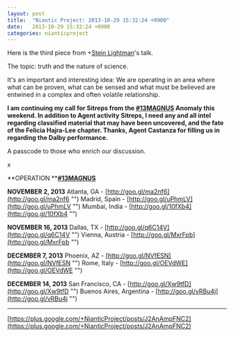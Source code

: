 ```yaml
---
layout: post
title:  "Niantic Project: 2013-10-29 15:32:24 +0900"
date:   2013-10-29 15:32:24 +0900
categories: nianticproject
---
```

Here is the third piece from +[Stein Lightman](https://plus.google.com/115238965157544465033 "")'s talk.

The topic: truth and the nature of science.

It's an important and interesting idea: We are operating in an area where what can be proven, what can be sensed and what must be believed are entwined in a complex and often volatile relationship.

**I am continuing my call for Sitreps from the ****[#13MAGNUS](https://plus.google.com/s/%2313MAGNUS "")**** Anomaly this weekend. In addition to Agent activity Sitreps, I need any and all intel regarding classified material that may have been uncovered, and the fate of the Felicia Hajra-Lee chapter. Thanks, Agent Castanza for filling us in regarding the Dalby performance.**

A passcode to those who enrich our discussion.

x

**OPERATION ****[#13MAGNUS](https://plus.google.com/s/%2313MAGNUS "")**

**NOVEMBER 2, 2013**
Atlanta, GA - [http://goo.gl/ma2nf6](http://goo.gl/ma2nf6 "")
Madrid, Spain - [http://goo.gl/uPhmLV](http://goo.gl/uPhmLV "")
Mumbai, India - [http://goo.gl/10fXb4](http://goo.gl/10fXb4 "")

**NOVEMBER 16, 2013**
Dallas, TX - [http://goo.gl/q6C14V](http://goo.gl/q6C14V "")
Vienna, Austria - [http://goo.gl/MxrFpb](http://goo.gl/MxrFpb "")

**DECEMBER 7, 2013**
Phoenix, AZ - [http://goo.gl/NVfESN](http://goo.gl/NVfESN "")
Rome, Italy - [http://goo.gl/OEVdWE](http://goo.gl/OEVdWE "")

**DECEMBER 14, 2013**
San Francisco, CA - [http://goo.gl/Xw9tfD](http://goo.gl/Xw9tfD "")
Buenos Aires, Argentina - [http://goo.gl/vRBu4j](http://goo.gl/vRBu4j "")
- - -
[https://plus.google.com/+NianticProject/posts/J2AnAmpFNC2](https://plus.google.com/+NianticProject/posts/J2AnAmpFNC2)
